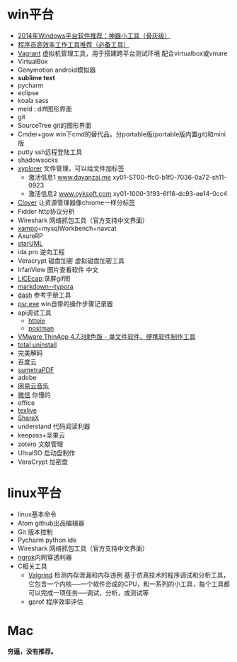 # win平台

* [2014年Windows平台软件推荐：神器小工具（骨灰级）](http://www.tuicool.com/articles/fy2EnqJ)
* [程序员高效率工作工具推荐（必备工具）](http://m.blog.csdn.net/article/details?id=41697895)
* [Vagrant](https://www.vagrantup.com/) 虚拟机管理工具，用于搭建跨平台测试环境 配合virtualbox或vmare
* VirtualBox
* Genymotion android模拟器
* **sublime text**
* pycharm
* eclipse
* koala sass
* meld : diff图形界面
* git
* SourceTree git的图形界面
* Cmder+gow win下cmd的替代品，分portable版(portable版内置git)和mini版
* putty ssh远程登陆工具
* shadowsocks
* [xyplorer](https://www.xyplorer.com/) 文件管理，可以给文件加标签
	* 激活信息1 www.dayanzai.me xy01-ST00-ffc0-b1f0-7036-0a72-sh11-0923
	* 激活信息2 www.oyksoft.com xy01-1000-3f93-6f16-dc93-ee14-0cc4
* [Clover](http://cn.ejie.me/download) 让资源管理器像chrome一样分标签
* Fidder http协议分析
* Wireshark 网络抓包工具（官方支持中文界面）
* [xampp](https://www.apachefriends.org/download.html)+mysqlWorkbench+navcat
* AxureRP
* [starUML](http://staruml.io/download)
* ida pro 逆向工程
* Veracrypt 磁盘加密 虚拟磁盘加密工具
* IrfanView 图片查看软件 中文
* [LICEcap](http://www.cockos.com/licecap/):录屏gif图
* [markdown--typora](http://www.typora.io/#windows)
* [dash](https://upclinux.github.io/intro/07/docset/) 参考手册工具
* [psr.exe]() win自带的操作步骤记录器
* api调试工具
	* [httpie](https://httpie.org/docs)
	* [postman](https://www.getpostman.com)
* [VMware ThinApp 4.7.3绿色版 - 单文件软件、便携软件制作工具](http://www.portablesoft.org/vmware-thinapp/)
* [total uninstall](http://www.appcgn.com/total-uninstall-pro.html)
* 完美解码
* 百度云
* [sumetraPDF](https://www.sumatrapdfreader.org/dl/SumatraPDF-3.1.2-64.zip)
* adobe
* [网易云音乐](https://music.163.com/api/pc/download/latest)
* [微信](http://dldir1.qq.com/weixin/Windows/WeChatSetup.exe) 你懂的
* office
* [texlive](https://github.com/weijianwen/SJTUThesis/wiki/texlive-%E5%AE%89%E8%A3%85%E6%8C%87%E5%8D%97)
* [ShareX](https://github.com/ShareX/ShareX/)
* understand 代码阅读利器
* keepass+坚果云
* zotero 文献管理
* UltraISO 启动盘制作
* VeraCrypt 加密盘

# linux平台

* linux基本命令
* Atom github出品编辑器
* Git 版本控制
* Pycharm python ide
* Wireshark 网络抓包工具（官方支持中文界面）
* [ngrok](http://dorole.com/tag/ngrok/)内网穿透利器
* C相关工具
    * [Valgrind](http://www.cnblogs.com/sunyubo/archive/2010/05/05/2282170.html) 检测内存泄漏和内存违例 基于仿真技术的程序调试和分析工具，它包含一个内核──一个软件合成的CPU，和一系列的小工具，每个工具都可以完成一项任务──调试，分析，或测试等
    * gprof 程序效率评估

# Mac

**穷逼，没有推荐。**
